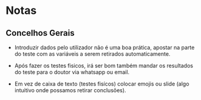 # Notas

## Concelhos Gerais

- Introduzir dados pelo utilizador não é uma boa prática, apostar na parte do teste com as variáveis a serem retirados automaticamente.

- Após fazer os testes fisicos, irá ser bom também mandar os resultados do teste para o doutor via whatsapp ou email.

- Em vez de caixa de texto (testes fisícos) colocar emojis ou slide (algo intuitivo onde possamos retirar conclusões).